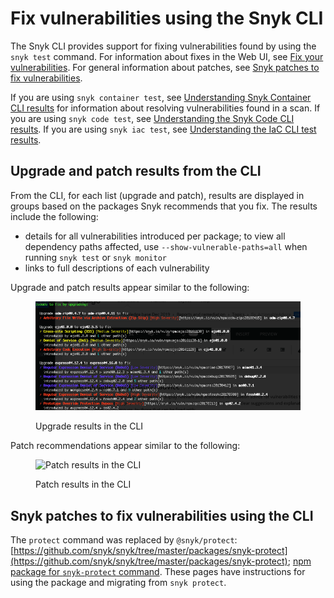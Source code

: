 # Fix vulnerabilities using the Snyk CLI

The Snyk CLI provides support for fixing vulnerabilities found by using the `snyk test` command. For information about fixes in the Web UI, see [Fix your vulnerabilities](../../manage-issues/starting-to-fix-vulnerabilities/fix-your-vulnerabilities.md). For general information about patches, see [Snyk patches to fix vulnerabilities](../../manage-issues/starting-to-fix-vulnerabilities/snyk-patches-to-fix-vulnerabilities.md).

If you are using `snyk container test`, see [Understanding Snyk Container CLI results](../../scan-containers/snyk-cli-for-container-security/understanding-snyk-container-cli-results.md) for information about resolving vulnerabilities found in a scan. If you are using `snyk code test`, see [Understanding the Snyk Code CLI results](../../scan-application-code/snyk-code/cli-for-snyk-code/snyk-code-cli-results.md). If you are using `snyk iac test`, see [Understanding the IaC CLI test results](../../scan-cloud-deployment/snyk-infrastructure-as-code/snyk-cli-for-infrastructure-as-code/understanding-the-cli-test-output/).

## Upgrade and patch results from the CLI

From the CLI, for each list (upgrade and patch), results are displayed in groups based on the packages Snyk recommends that you fix. The results include the following:

* details for all vulnerabilities introduced per package; to view all dependency paths affected, use `--show-vulnerable-paths=all` when running `snyk test` or `snyk monitor`
* links to full descriptions of each vulnerability

Upgrade and patch results appear similar to the following:

<figure><img src="../../.gitbook/assets/image (17) (1) (1) (1) (1) (1) (1) (1) (1) (1) (1) (1) (1) (1) (1) (1) (1) (1) (1) (1) (2).png" alt="Upgrade results in the CLI"><figcaption><p>Upgrade results in the CLI</p></figcaption></figure>

Patch recommendations appear similar to the following:

<figure><img src="../../.gitbook/assets/uuid-1afca091-a9a5-d42c-40b6-f48aa0e72584-en.png" alt="Patch results in the CLI"><figcaption><p>Patch results in the CLI</p></figcaption></figure>

## Snyk patches to fix vulnerabilities using the CLI

The `protect` command was replaced by `@snyk/protect`: [https://github.com/snyk/snyk/tree/master/packages/snyk-protect](https://github.com/snyk/snyk/tree/master/packages/snyk-protect); [npm package for `snyk-protect` command](https://www.npmjs.com/package/@snyk/protect). These pages have instructions for using the package and migrating from `snyk protect`.
